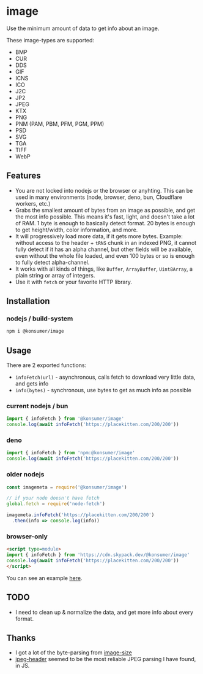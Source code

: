 # image

Use the minimum amount of data to get info about an image.

These image-types are supported:

- BMP
- CUR
- DDS
- GIF
- ICNS
- ICO
- J2C
- JP2
- JPEG
- KTX
- PNG
- PNM (PAM, PBM, PFM, PGM, PPM)
- PSD
- SVG
- TGA
- TIFF
- WebP

## Features

- You are not locked into nodejs or the browser or anyhting. This can be used in many environments (node, browser, deno, bun, Cloudflare workers, etc.)
- Grabs the smallest amount of bytes from an image as possible, and get the most info possible. This means it's fast, light, and doesn't take a lot of RAM. 1 byte is enough to basically detect format. 20 bytes is enough to get height/width, color information, and more.
- It will progressively load more data, if it gets more bytes. Example: without access to the header + `tRNS` chunk in an indexed PNG, it cannot fully detect if it has an alpha channel, but other fields will be available, even without the whole file loaded, and even 100 bytes or so is enough to fully detect alpha-channel.
- It works with all kinds of things, like `Buffer`, `ArrayBuffer`, `Uint8Array`, a plain string or array of integers.
- Use it with `fetch` or your favorite HTTP library.


## Installation

### nodejs / build-system

```sh
npm i @konsumer/image
```


## Usage

There are 2 exported functions:

- `infoFetch(url)` - asynchronous, calls fetch to download very little data, and gets info
- `info(bytes)` - synchronous, use bytes to get as much info as possible

### current nodejs / bun

```js
import { infoFetch } from '@konsumer/image'
console.log(await infoFetch('https://placekitten.com/200/200'))
```

### deno

```js
import { infoFetch } from 'npm:@konsumer/image'
console.log(await infoFetch('https://placekitten.com/200/200'))
```

### older nodejs

```js
const imagemeta = require('@konsumer/image')

// if your node doesn't have fetch
global.fetch = require('node-fetch')

imagemeta.infoFetch('https://placekitten.com/200/200')
  .then(info => console.log(info))
```

### browser-only

```html
<script type=module>
import { infoFetch } from 'https://cdn.skypack.dev/@konsumer/image'
console.log(await infoFetch('https://placekitten.com/200/200'))
</script>
```

You can see an example [here](https://codepen.io/konsumer/pen/gOBBYgP?editors=1000).

## TODO

- I need to clean up & normalize the data, and get more info about every format.


## Thanks

- I got a lot of the byte-parsing from [image-size](https://github.com/image-size/image-size)
- [jpeg-header](https://viereck.ch/jpeg-header/) seemed to be the most reliable JPEG parsing I have found, in JS.